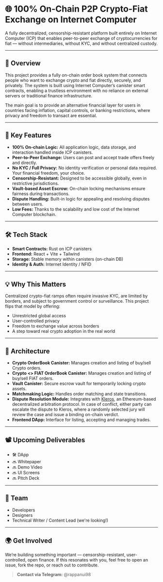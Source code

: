 # 🌐 100% On-Chain P2P Crypto-Fiat Exchange on Internet Computer

A fully decentralized, censorship-resistant platform built entirely on Internet Computer (ICP) that enables peer-to-peer exchange of cryptocurrencies for fiat — without intermediaries, without KYC, and without centralized custody.

---

## 🚀 Overview

This project provides a fully on-chain order book system that connects people who want to exchange crypto and fiat directly, securely, and privately. The system is built using Internet Computer’s canister smart contracts, enabling a trustless environment with no reliance on external servers or traditional finance infrastructure.

The main goal is to provide an alternative financial layer for users in countries facing inflation, capital controls, or banking restrictions, where privacy and freedom to transact are essential.

---

## 🔐 Key Features

- **100% On-chain Logic:** All application logic, data storage, and interaction handled inside ICP canisters.
- **Peer-to-Peer Exchange:** Users can post and accept trade offers freely and directly.
- **No KYC / Full Privacy:** No identity verification or personal data required. Your financial freedom, your choice.
- **Censorship-Resistant:** Designed to be accessible globally, even in restrictive jurisdictions.
- **Vault-based Asset Escrow:** On-chain locking mechanisms ensure fairness during transactions.
- **Dispute Handling:** Built-in logic for appealing and resolving disputes between users.
- **Low Fees:** Thanks to the scalability and low cost of the Internet Computer blockchain.

---

## 🛠️ Tech Stack

- **Smart Contracts:** Rust on ICP canisters
- **Frontend:** React + Vite + Tailwind
- **Storage:** Stable memory within canisters (on-chain DB)
- **Identity & Auth:** Internet Identity / NFID

---

## 💡 Why This Matters

Centralized crypto-fiat ramps often require invasive KYC, are limited by borders, and subject to government control or surveillance. This project flips that model by offering:

- Unrestricted global access
- User-controlled privacy
- Freedom to exchange value across borders
- A step toward real crypto adoption in the real world

---

## 🧱 Architecture

- **Crypto OrderBook Canister:** Manages creation and listing of buy/sell Crypto orders.
- **Crypto <> FIAT OrderBook Canister:** Manages creation and listing of buy/sell FIAT orders.
- **Vault Canister:** Secure escrow vault for temporarily locking crypto assets.
- **Matchmaking Logic:** Handles order matching and state transitions.
- **Dispute Resolution Module:** Integrates with [Kleros](https://kleros.io), an Ethereum-based decentralized arbitration protocol. In case of conflict, either party can escalate the dispute to Kleros, where a randomly selected jury will review the case and issue a binding on-chain verdict.
- **Frontend DApp:** Interface for listing, accepting and managing trades.

---

## 📽️ Upcoming Deliverables

- 🛠️ DApp
- 🔜 Whitepaper
- 🔜 Demo Video
- 🔜 UI Screens
- 🔜 Pitch Deck

---

## 👥 Team

- Developers
- Designers
- Technical Writer / Content Lead (we're looking!)

---

## 🌍 Get Involved

We’re building something important — censorship-resistant, user-controlled, open finance. If this resonates with you, feel free to open an issue, fork the repo, or reach out to contribute.

> **Contact via Telegram:** @rappanui98

<!-- > **Twitter:** [@your_handle_here]   -->
<!-- > **Hackathon:** Internet Computer Global Hackathon 2025 -->
